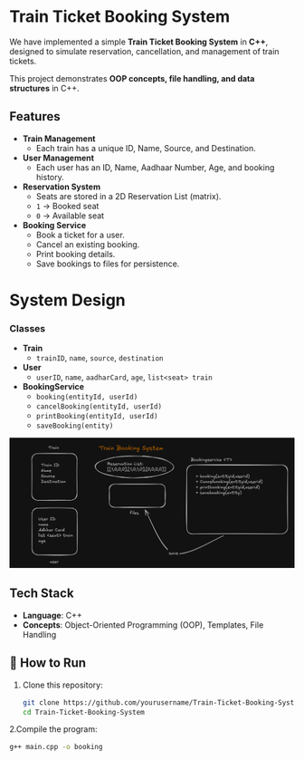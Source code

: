 # Train Ticket Booking System

We have implemented a simple **Train Ticket Booking System** in **C++**, designed to simulate reservation, cancellation, and management of train tickets.  

This project demonstrates **OOP concepts, file handling, and data structures** in C++.



## Features
- **Train Management**
  - Each train has a unique ID, Name, Source, and Destination.  
- **User Management**
  - Each user has an ID, Name, Aadhaar Number, Age, and booking history.  
- **Reservation System**
  - Seats are stored in a 2D Reservation List (matrix).  
  - `1` → Booked seat  
  - `0` → Available seat  
- **Booking Service**
  - Book a ticket for a user.  
  - Cancel an existing booking.  
  - Print booking details.  
  - Save bookings to files for persistence.  



# System Design

### Classes
- **Train**
  - `trainID`, `name`, `source`, `destination`
- **User**
  - `userID`, `name`, `aadharCard`, `age`, `list<seat> train`
- **BookingService<T>**
  - `booking(entityId, userId)`  
  - `cancelBooking(entityId, userId)`  
  - `printBooking(entityId, userId)`  
  - `saveBooking(entity)`

 ![System Design](./Train%20booking%20system.png)

 
## Tech Stack
- **Language**: C++  
- **Concepts**: Object-Oriented Programming (OOP), Templates, File Handling  

## 🚀 How to Run
1. Clone this repository:
   ```bash
   git clone https://github.com/yourusername/Train-Ticket-Booking-System.git
   cd Train-Ticket-Booking-System
2.Compile the program:
   ```bash
   g++ main.cpp -o booking


   
